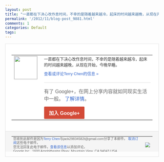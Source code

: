 ```yaml
---
layout: post
title: "一直都在下决心改作息时间，不幸的是随着越来越冷，起床的时间越来越晚，从现在开始，今..."
permalink: '/2012/11/blog-post_9881.html'
comments: 1
categories: Default
tags: 
---
```

<div style="border:solid 1px #dfdfdf;color:#686868;font:13px Arial"><div style="background-color:#fff;padding:20px;"><table cellpadding="0" cellspacing="0"><tr><td style="padding-right:15px;vertical-align:top"><a href="https://plus.google.com/_/notifications/emlink?emrecipient=110200756825219614165&amp;emid=CIjDyPeY0bMCFQFwTAodFDQAAA&amp;path=%2F108643996575278738906&amp;dt=1352990110919&amp;uob=8"><img height="75" src="https://lh3.googleusercontent.com/-KKRGTyJ5Bl0/AAAAAAAAAAI/AAAAAAAAEEY/jllxqER5dCk/s75-c-k-a/photo.jpg" style="border:solid 1px #cccccc;" width="75"/></a></td><td style="width:578px;color:#333;font:13px Arial;vertical-align:top"><div style="padding-bottom:10px">一直都在下决心改作息时间，不幸的是随着越<wbr/>来越冷，起床的时间越来越晚，从现在开始，<wbr/>今晚早睡。</div><a href="https://plus.google.com/_/notifications/emlink?emrecipient=110200756825219614165&amp;emid=CIjDyPeY0bMCFQFwTAodFDQAAA&amp;path=%2F108643996575278738906%2Fposts%2FhkRMY3FfjWo%3Fgpinv%3DAMIXal98xzq6oZrcaTlyQy0TSPQcFGRziBnDSjvRtt0RccrXhlYfwhrncg-cI3Lpi6ls7EDzq5EpzMTgf3A6Xmfu8Jy7O2RkUIgra4UuVmERC0IUlRgLXA4&amp;dt=1352990110919&amp;uob=8" style="color:#3366CC;text-decoration:none">查看或评论Terry Chen的信息 »</a><div style="margin-top:20px;border-top:solid 1px #dfdfdf"><div style="padding:15px 0;color:#686868;font:16px Arial">有了 Google+，在网上分享内容就如同现实生活中一般。 <a href="http://www.google.com/+/learnmore/" style="color:#3366CC;text-decoration:none">了解详情</a>。</div><a href="https://plus.google.com/_/notifications/emlink?emrecipient=110200756825219614165&amp;emid=CIjDyPeY0bMCFQFwTAodFDQAAA&amp;path=%2F%3Fgpinv%3DAMIXal98xzq6oZrcaTlyQy0TSPQcFGRziBnDSjvRtt0RccrXhlYfwhrncg-cI3Lpi6ls7EDzq5EpzMTgf3A6Xmfu8Jy7O2RkUIgra4UuVmERC0IUlRgLXA4&amp;dt=1352990110919&amp;uob=8" style="display:inline-block;padding:7px 15px;background-color:#d44b38; color:#fff;font-size:16px; font-weight:bold;border-radius:2px;-webkit-border-radius:2px; -moz-border-radius:2px;border:solid 1px #c43b28; white-space:nowrap;text-decoration:none">加入 Google+</a></div></td></tr></table></div><div style="border-top:solid 1px #dfdfdf;padding:0 20px; background-color:#f5f5f5"><table cellpadding="0" cellspacing="0" style="height:50px"><tbody><tr><td style="vertical-align:middle;width:100%; color:#636363;font:11px Arial; line-height:120%">您收到此邮件是因为<a href="https://plus.google.com/_/notifications/emlink?emrecipient=110200756825219614165&amp;emid=CIjDyPeY0bMCFQFwTAodFDQAAA&amp;path=%2F108643996575278738906%3Fgpinv%3DAMIXal98xzq6oZrcaTlyQy0TSPQcFGRziBnDSjvRtt0RccrXhlYfwhrncg-cI3Lpi6ls7EDzq5EpzMTgf3A6Xmfu8Jy7O2RkUIgra4UuVmERC0IUlRgLXA4&amp;dt=1352990110919&amp;uob=8" style="color:#3366CC;text-decoration:none">Terry Chen</a>与jack29834582t@gmail.com分享了本邮件。 <a href="https://plus.google.com/_/notifications/emlink?emrecipient=110200756825219614165&amp;emid=CIjDyPeY0bMCFQFwTAodFDQAAA&amp;path=%2F_%2Fnonplus%2Femailsettings%3Fgpinv%3DAMIXal98xzq6oZrcaTlyQy0TSPQcFGRziBnDSjvRtt0RccrXhlYfwhrncg-cI3Lpi6ls7EDzq5EpzMTgf3A6Xmfu8Jy7O2RkUIgra4UuVmERC0IUlRgLXA4%26est%3DADH5u8UcXFHXcKi_Tv4l4frL1sSabd9btY2kg1hu-yDgg0T2CWpsTV9L0RNj7SN2X8_Z-FQjrleT5RuqZ5Qm2XR_3QbZZXN9VCqGnOPS41u-ro0xzwJ0Bgmz5RgDfc5oZOwV15WmlCQ3hFI7NsBV9lv4SNT4FDBgkQ&amp;dt=1352990110919&amp;uob=8" style="color:#3366CC;text-decoration:none">取消订阅</a>这些电子邮件。<br/>您无法回复此电子邮件。<a href="https://plus.google.com/_/notifications/emlink?emrecipient=110200756825219614165&amp;emid=CIjDyPeY0bMCFQFwTAodFDQAAA&amp;path=%2F108643996575278738906%2Fposts%2FhkRMY3FfjWo%3Fgpinv%3DAMIXal98xzq6oZrcaTlyQy0TSPQcFGRziBnDSjvRtt0RccrXhlYfwhrncg-cI3Lpi6ls7EDzq5EpzMTgf3A6Xmfu8Jy7O2RkUIgra4UuVmERC0IUlRgLXA4&amp;dt=1352990110919&amp;uob=8" style="color:#3366CC;text-decoration:none">查看该信息</a>以添加评论。<br/>Google Inc., 1600 Amphitheatre Pkwy, Mountain View, CA 94043 USA<br/></td><td><img src="https://ssl.gstatic.com/s2/oz/images/notifications/logo/google-plus-6617a72bb36cc548861652780c9e6ff1.png"/></td></tr></tbody></table></div></div>
